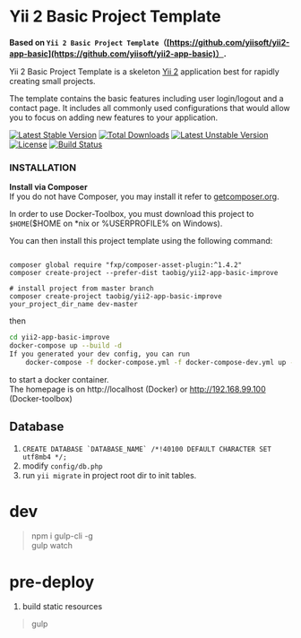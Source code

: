 Yii 2 Basic Project Template
============================

**Based on `Yii 2 Basic Project Template`（[https://github.com/yiisoft/yii2-app-basic](https://github.com/yiisoft/yii2-app-basic)）.**

Yii 2 Basic Project Template is a skeleton [Yii 2](http://www.yiiframework.com/) application best for
rapidly creating small projects.

The template contains the basic features including user login/logout and a contact page.
It includes all commonly used configurations that would allow you to focus on adding new
features to your application.

[![Latest Stable Version](https://poser.pugx.org/taobig/yii2-app-basic-improve/v/stable)](https://packagist.org/packages/taobig/yii2-app-basic-improve)
[![Total Downloads](https://poser.pugx.org/taobig/yii2-app-basic-improve/downloads)](https://packagist.org/packages/taobig/yii2-app-basic-improve)
[![Latest Unstable Version](https://poser.pugx.org/taobig/yii2-app-basic-improve/v/unstable)](https://packagist.org/packages/taobig/yii2-app-basic-improve)
[![License](https://poser.pugx.org/taobig/yii2-app-basic-improve/license)](https://packagist.org/packages/taobig/yii2-app-basic-improve)
[![Build Status](https://travis-ci.org/taobig/yii2-app-basic-improve.svg?branch=master)](https://travis-ci.org/taobig/yii2-app-basic-improve)

### INSTALLATION
**Install via Composer**  
If you do not have Composer, you may install it refer to [getcomposer.org](https://getcomposer.org/download/).

In order to use Docker-Toolbox, you must download this project to `$HOME`($HOME on *nix or %USERPROFILE% on Windows).

You can then install this project template using the following command:
```
  
composer global require "fxp/composer-asset-plugin:^1.4.2"
composer create-project --prefer-dist taobig/yii2-app-basic-improve

# install project from master branch
composer create-project taobig/yii2-app-basic-improve your_project_dir_name dev-master

```
then 
```bash
cd yii2-app-basic-improve
docker-compose up --build -d
If you generated your dev config, you can run
    docker-compose -f docker-compose.yml -f docker-compose-dev.yml up --build -d
```
to start a docker container.   
The homepage is on http://localhost (Docker)  or http://192.168.99.100 (Docker-toolbox)

## Database
1. ```CREATE DATABASE `DATABASE_NAME` /*!40100 DEFAULT CHARACTER SET utf8mb4 */;```
2. modify `config/db.php`
3. run `yii migrate` in project root dir to init tables.

# dev
> npm i gulp-cli -g  
> gulp watch  

# pre-deploy
1. build static resources
> gulp
